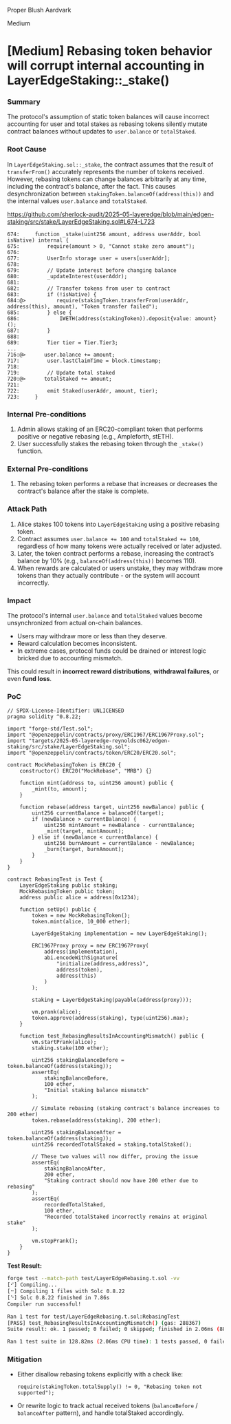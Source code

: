 Proper Blush Aardvark

Medium

# [Medium] Rebasing token behavior will corrupt internal accounting in LayerEdgeStaking::_stake()

### Summary

The protocol's assumption of static token balances will cause incorrect accounting for user and total stakes as rebasing tokens silently mutate contract balances without updates to `user.balance` or `totalStaked`.

### Root Cause

In `LayerEdgeStaking.sol::_stake`, the contract assumes that the result of `transferFrom()` accurately represents the number of tokens received. However, rebasing tokens can change balances arbitrarily at any time, including the contract's balance, after the fact. This causes desynchronization between `stakingToken.balanceOf(address(this))` and the internal values `user.balance` and `totalStaked`.

https://github.com/sherlock-audit/2025-05-layeredge/blob/main/edgen-staking/src/stake/LayerEdgeStaking.sol#L674-L723

```solidity
674:     function _stake(uint256 amount, address userAddr, bool isNative) internal {
675:         require(amount > 0, "Cannot stake zero amount");
676:
677:         UserInfo storage user = users[userAddr];
678:
679:         // Update interest before changing balance
680:         _updateInterest(userAddr);
681:
682:         // Transfer tokens from user to contract
683:         if (!isNative) {
684:@>          require(stakingToken.transferFrom(userAddr, address(this), amount), "Token transfer failed");
685:         } else {
686:             IWETH(address(stakingToken)).deposit{value: amount}();
687:         }
688:
689:         Tier tier = Tier.Tier3;
...
716:@>      user.balance += amount;
717:         user.lastClaimTime = block.timestamp;
718:
719:         // Update total staked
720:@>      totalStaked += amount;
721:
722:         emit Staked(userAddr, amount, tier);
723:     }
```

### Internal Pre-conditions

1. Admin allows staking of an ERC20-compliant token that performs positive or negative rebasing (e.g., Ampleforth, stETH).
2. User successfully stakes the rebasing token through the `_stake()` function.

### External Pre-conditions

1. The rebasing token performs a rebase that increases or decreases the contract's balance after the stake is complete.


### Attack Path


1. Alice stakes 100 tokens into `LayerEdgeStaking` using a positive rebasing token.
2. Contract assumes `user.balance += 100` and `totalStaked += 100`, regardless of how many tokens were actually received or later adjusted.
3. Later, the token contract performs a rebase, increasing the contract’s balance by 10% (e.g., `balanceOf(address(this))` becomes 110).
4. When rewards are calculated or users unstake, they may withdraw more tokens than they actually contribute - or the system will account incorrectly.


### Impact

The protocol's internal `user.balance` and `totalStaked` values become unsynchronized from actual on-chain balances.

- Users may withdraw more or less than they deserve.
- Reward calculation becomes inconsistent.
- In extreme cases, protocol funds could be drained or interest logic bricked due to accounting mismatch.

This could result in **incorrect reward distributions**, **withdrawal failures**, or even **fund loss**.


### PoC

```solidity
// SPDX-License-Identifier: UNLICENSED
pragma solidity ^0.8.22;

import "forge-std/Test.sol";
import "@openzeppelin/contracts/proxy/ERC1967/ERC1967Proxy.sol";
import "targets/2025-05-layeredge-reynoldsc062/edgen-staking/src/stake/LayerEdgeStaking.sol";
import "@openzeppelin/contracts/token/ERC20/ERC20.sol";

contract MockRebasingToken is ERC20 {
    constructor() ERC20("MockRebase", "MRB") {}

    function mint(address to, uint256 amount) public {
        _mint(to, amount);
    }

    function rebase(address target, uint256 newBalance) public {
        uint256 currentBalance = balanceOf(target);
        if (newBalance > currentBalance) {
            uint256 mintAmount = newBalance - currentBalance;
            _mint(target, mintAmount);
        } else if (newBalance < currentBalance) {
            uint256 burnAmount = currentBalance - newBalance;
            _burn(target, burnAmount);
        }
    }
}

contract RebasingTest is Test {
    LayerEdgeStaking public staking;
    MockRebasingToken public token;
    address public alice = address(0x1234);

    function setUp() public {
        token = new MockRebasingToken();
        token.mint(alice, 10_000 ether);

        LayerEdgeStaking implementation = new LayerEdgeStaking();

        ERC1967Proxy proxy = new ERC1967Proxy(
            address(implementation),
            abi.encodeWithSignature(
                "initialize(address,address)",
                address(token),
                address(this)
            )
        );

        staking = LayerEdgeStaking(payable(address(proxy)));

        vm.prank(alice);
        token.approve(address(staking), type(uint256).max);
    }

    function test_RebasingResultsInAccountingMismatch() public {
        vm.startPrank(alice);
        staking.stake(100 ether);

        uint256 stakingBalanceBefore = token.balanceOf(address(staking));
        assertEq(
            stakingBalanceBefore,
            100 ether,
            "Initial staking balance mismatch"
        );

        // Simulate rebasing (staking contract's balance increases to 200 ether)
        token.rebase(address(staking), 200 ether);

        uint256 stakingBalanceAfter = token.balanceOf(address(staking));
        uint256 recordedTotalStaked = staking.totalStaked();

        // These two values will now differ, proving the issue
        assertEq(
            stakingBalanceAfter,
            200 ether,
            "Staking contract should now have 200 ether due to rebasing"
        );
        assertEq(
            recordedTotalStaked,
            100 ether,
            "Recorded totalStaked incorrectly remains at original stake"
        );

        vm.stopPrank();
    }
}
```

**Test Result:**
```bash
forge test --match-path test/LayerEdgeRebasing.t.sol -vv
[⠊] Compiling...
[⠒] Compiling 1 files with Solc 0.8.22
[⠑] Solc 0.8.22 finished in 7.86s
Compiler run successful!

Ran 1 test for test/LayerEdgeRebasing.t.sol:RebasingTest
[PASS] test_RebasingResultsInAccountingMismatch() (gas: 288367)
Suite result: ok. 1 passed; 0 failed; 0 skipped; finished in 2.06ms (884.54µs CPU time)

Ran 1 test suite in 128.82ms (2.06ms CPU time): 1 tests passed, 0 failed, 0 skipped (1 total tests)
```

### Mitigation


- Either disallow rebasing tokens explicitly with a check like:
  ```solidity
  require(stakingToken.totalSupply() != 0, "Rebasing token not supported");
  ```
- Or rewrite logic to track actual received tokens (`balanceBefore` / `balanceAfter` pattern), and handle totalStaked accordingly.